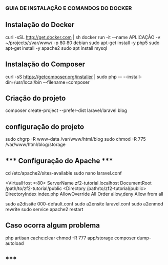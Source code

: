 ### GUIA DE INSTALAÇÃO E COMANDOS DO DOCKER

## Instalação do Docker 


curl -sSL http://get.docker.com | sh
docker run -it --name APLICAÇÂO -v ~/projects/:/var/www/ -p 80:80 debian
sudo apt-get install -y php5
sudo apt-get install -y apache2
sudo apt install mysql


## Instalação do Composer ##


curl -sS https://getcomposer.org/installer | sudo php -- --install-dir=/usr/local/bin --filename=composer



## Criação do projeto ##

composer create-project --prefer-dist laravel/laravel blog


## configuração do projeto 

sudo chgrp -R www-data /var/www/html/blog
sudo chmod -R 775 /var/www/html/blog/storage


## *** Configuração do Apache  ***

cd /etc/apache2/sites-available
sudo nano laravel.conf

 <VirtualHost *:80>
     ServerName zf2-tutorial.localhost
     DocumentRoot /path/to/zf2-tutorial/public
     <Directory /path/to/zf2-tutorial/public>
         DirectoryIndex index.php
         AllowOverride All
         Order allow,deny
         Allow from all
     </Directory>
 </VirtualHost>

sudo a2dissite 000-default.conf
sudo a2ensite laravel.conf
sudo a2enmod rewrite
sudo service apache2 restart



## Caso ocorra algum problema
php artisan cache:clear 
chmod -R 777 app/storage 
composer dump-autoload


## ***
